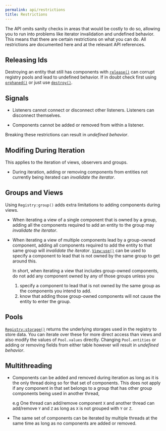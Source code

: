 ```yaml
---
permalink: api/restrictions
title: Restrictions
---
```


The API omits sanity checks in areas that would be costly to do so, allowing you to run into problems like iterator invalidation and undefined behavior. This means that there are certain restrictions on what you can do. All restrictions are documented here and at the relevant API references.

## Releasing Ids

Destroying an entity that still has components with [`release()`](Registry#release.md) can corrupt registry pools and lead to undefined behavior. If in doubt check first using [`orphaned()`](Registry#orphaned.md) or just use [`destroy()`](Registry#destroy.md).

## Signals

- Listeners cannot connect or disconnect other listeners. Listeners can disconnect themselves.

- Components cannot be added or removed from within a listener.

Breaking these restrictions can result in *undefined behavior*.

## Modifing During Iteration

This applies to the iteration of views, observers and groups.

- During iteration, adding or removing components from entities not currently being iterated can *invalidate the iterator*.

## Groups and Views

Using `Registry:group()` adds extra limitations to adding components during views.

- When iterating a view of a single component that is owned by a group, adding all the components required to add an entity to the group may *invalidate the iterator*.

- When iterating a view of multiple components lead by a group-owned component, adding all components required to add the entity to that same group will *invalidate the iterator*. [`View:use()`](View#use.md) can be used to specify a component to lead that is not owned by the same group to get around this.

    In short, when iterating a view that includes group-owned components, do not add any component owned by any of those groups unless you
    1. specify a component to lead that is not owned by the same group as the components you intend to add.
    2. know that adding those group-owned components will not cause the entity to enter the group.

## Pools

[`Registry:storage()`](Registry#storage.md) returns the underlying storages used in the registry to store data. You can iterate over these for more direct access than views and also modify the values of `Pool.values` directly. Changing `Pool.entities` or adding or removing fields from either table however will result in *undefined behavior*.

## Multithreading

- Components can be added and removed during iteration as long as it is the only thread doing so for that set of components. This does not apply if any component in that set belongs to a group that has other group components being used in another thread,

    e.g One thread can add/remove component `X` and another thread can add/remove `Y` and `Z` as long as `X` is not grouped with `Y` or `Z`.

- The same set of components can be iterated by multiple threads at the same time as long as no components are added or removed.
